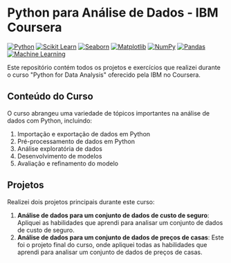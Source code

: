 # Python para Análise de Dados - IBM Coursera
[![Python](https://img.shields.io/badge/Python-3776AB?style=for-the-badge&logo=python&logoColor=white)](https://www.python.org/)
[![Scikit Learn](https://img.shields.io/badge/Scikit_Learn-F7931E?style=for-the-badge&logo=scikit-learn&logoColor=white)](https://scikit-learn.org/)
[![Seaborn](https://img.shields.io/badge/Seaborn-4EAE4E?style=for-the-badge&logo=seaborn&logoColor=white)](https://seaborn.pydata.org/)
[![Matplotlib](https://img.shields.io/badge/Matplotlib-3776AB?style=for-the-badge&logo=matplotlib&logoColor=white)](https://matplotlib.org/)
[![NumPy](https://img.shields.io/badge/NumPy-013243?style=for-the-badge&logo=numpy&logoColor=white)](https://numpy.org/)
[![Pandas](https://img.shields.io/badge/Pandas-150458?style=for-the-badge&logo=pandas&logoColor=white)](https://pandas.pydata.org/)
[![Machine Learning](https://img.shields.io/badge/Machine_Learning-F39C12?style=for-the-badge)](https://en.wikipedia.org/wiki/Machine_learning)


Este repositório contém todos os projetos e exercícios que realizei durante o curso "Python for Data Analysis" oferecido pela IBM no Coursera.

## Conteúdo do Curso

O curso abrangeu uma variedade de tópicos importantes na análise de dados com Python, incluindo:

1. Importação e exportação de dados em Python
2. Pré-processamento de dados em Python
3. Análise exploratória de dados
4. Desenvolvimento de modelos
5. Avaliação e refinamento do modelo

## Projetos

Realizei dois projetos principais durante este curso:

1. **Análise de dados para um conjunto de dados de custo de seguro**: Apliquei as habilidades que aprendi para analisar um conjunto de dados de custo de seguro.
2. **Análise de dados para um conjunto de dados de preços de casas**: Este foi o projeto final do curso, onde apliquei todas as habilidades que aprendi para analisar um conjunto de dados de preços de casas.


